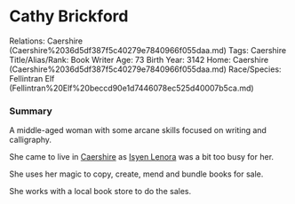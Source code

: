 # Cathy Brickford

Relations: Caershire (Caershire%2036d5df387f5c40279e7840966f055daa.md) 
Tags: Caershire
Title/Alias/Rank: Book Writer
Age: 73
Birth Year: 3142
Home: Caershire (Caershire%2036d5df387f5c40279e7840966f055daa.md) 
Race/Species: Fellintran Elf (Fellintran%20Elf%20beccd90e1d7446078ec525d40007b5ca.md)

### Summary

A middle-aged woman with some arcane skills focused on writing and calligraphy.

She came to live in [Caershire](Caershire%2036d5df387f5c40279e7840966f055daa.md)  as [Isyen Lenora](Isyen%20Lenora%2025a3a780df3043f187093c732b6f279d.md) was a bit too busy for her.

She uses her magic to copy, create, mend and bundle books for sale.

She works with a local book store to do the sales.